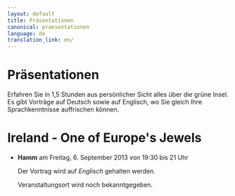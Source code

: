 ```yaml
---
layout: default
title: Präsentationen
canonical: praesentationen
language: de
translation_link: en/
---
```

# Präsentationen

Erfahren Sie in 1,5 Stunden aus persönlicher Sicht alles über die grüne Insel.
Es gibt Vorträge auf Deutsch sowie auf Englisch, wo Sie gleich Ihre
Sprachkenntnisse auffrischen können.

#  Ireland - One of Europe's Jewels

*   **Hamm** am Freitag, 6. September 2013 von 19:30 bis 21 Uhr

	Der Vortrag wird auf *Englisch* gehalten werden.
	
	Veranstaltungsort wird noch bekanntgegeben.
